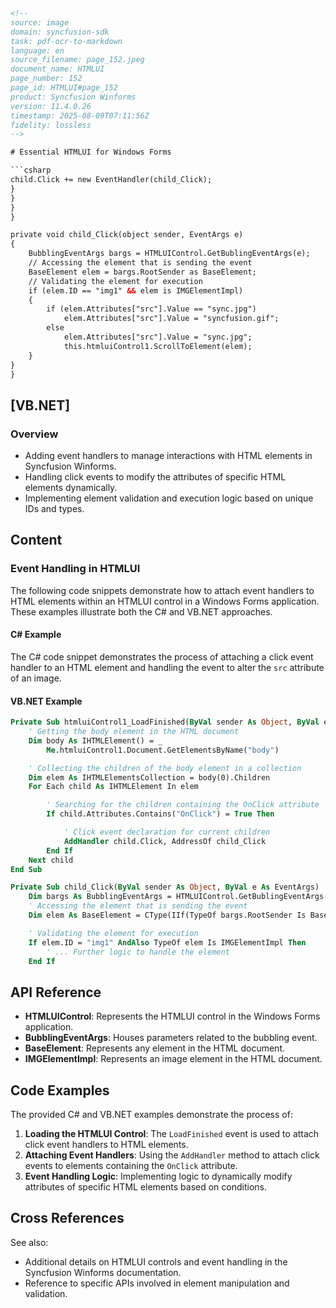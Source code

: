 ```html
<!-- 
source: image
domain: syncfusion-sdk
task: pdf-ocr-to-markdown
language: en
source_filename: page_152.jpeg
document_name: HTMLUI
page_number: 152
page_id: HTMLUI#page_152
product: Syncfusion Winforms
version: 11.4.0.26
timestamp: 2025-08-09T07:11:56Z
fidelity: lossless
-->

# Essential HTMLUI for Windows Forms

```csharp
child.Click += new EventHandler(child_Click);
}
}
}
}

private void child_Click(object sender, EventArgs e)
{
    BubblingEventArgs bargs = HTMLUIControl.GetBublingEventArgs(e);
    // Accessing the element that is sending the event
    BaseElement elem = bargs.RootSender as BaseElement;
    // Validating the element for execution
    if (elem.ID == "img1" && elem is IMGElementImpl)
    {
        if (elem.Attributes["src"].Value == "sync.jpg")
            elem.Attributes["src"].Value = "syncfusion.gif";
        else
            elem.Attributes["src"].Value = "sync.jpg";
            this.htmluiControl1.ScrollToElement(elem);
    }
}
}
```

## [VB.NET]

### Overview
- Adding event handlers to manage interactions with HTML elements in Syncfusion Winforms.
- Handling click events to modify the attributes of specific HTML elements dynamically.
- Implementing element validation and execution logic based on unique IDs and types.

## Content

### Event Handling in HTMLUI

The following code snippets demonstrate how to attach event handlers to HTML elements within an HTMLUI control in a Windows Forms application. These examples illustrate both the C# and VB.NET approaches.

#### C# Example

The C# code snippet demonstrates the process of attaching a click event handler to an HTML element and handling the event to alter the `src` attribute of an image.

#### VB.NET Example

```vb
Private Sub htmluiControl1_LoadFinished(ByVal sender As Object, ByVal e As System.EventArgs)
    ' Getting the body element in the HTML document
    Dim body As IHTMLElement() = _
        Me.htmluiControl1.Document.GetElementsByName("body")

    ' Collecting the children of the body element in a collection
    Dim elem As IHTMLElementsCollection = body(0).Children
    For Each child As IHTMLElement In elem

        ' Searching for the children containing the OnClick attribute
        If child.Attributes.Contains("OnClick") = True Then

            ' Click event declaration for current children
            AddHandler child.Click, AddressOf child_Click
        End If
    Next child
End Sub

Private Sub child_Click(ByVal sender As Object, ByVal e As EventArgs)
    Dim bargs As BubblingEventArgs = HTMLUIControl.GetBublingEventArgs(e)
    ' Accessing the element that is sending the event
    Dim elem As BaseElement = CType(IIf(TypeOf bargs.RootSender Is BaseElement, bargs.RootSender, Nothing), BaseElement)

    ' Validating the element for execution
    If elem.ID = "img1" AndAlso TypeOf elem Is IMGElementImpl Then
        ' ... Further logic to handle the element
    End If
```

## API Reference

- **HTMLUIControl**: Represents the HTMLUI control in the Windows Forms application.
- **BubblingEventArgs**: Houses parameters related to the bubbling event.
- **BaseElement**: Represents any element in the HTML document.
- **IMGElementImpl**: Represents an image element in the HTML document.

## Code Examples

The provided C# and VB.NET examples demonstrate the process of:

1. **Loading the HTMLUI Control**: The `LoadFinished` event is used to attach click event handlers to HTML elements.
2. **Attaching Event Handlers**: Using the `AddHandler` method to attach click events to elements containing the `OnClick` attribute.
3. **Event Handling Logic**: Implementing logic to dynamically modify attributes of specific HTML elements based on conditions.

## Cross References

See also:
- Additional details on HTMLUI controls and event handling in the Syncfusion Winforms documentation.
- Reference to specific APIs involved in element manipulation and validation.

<!-- tags: [Syncfusion Winforms, HTMLUI, Event Handling, C#, VB.NET] keywords: [HTMLUIControl, BubblingEventArgs, BaseElement, IMGElementImpl, LoadFinished, AddHandler, Click Event Handler] -->
```